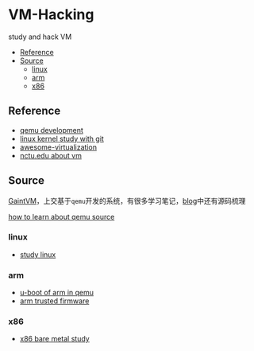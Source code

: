 # VM-Hacking
study and hack VM

* [Reference](#reference)
* [Source](#source)
   * [linux](#linux)
   * [arm](#arm)
   * [x86](#x86)


## Reference
- [qemu development](https://wiki.qemu.org/Documentation/GettingStartedDevelopers)
- [linux kernel study with git](https://github.com/cirosantilli/linux-kernel-module-cheat)
- [awesome-virtualization](https://github.com/Wenzel/awesome-virtualization)
- [nctu.edu about vm](https://people.cs.nctu.edu.tw/~chenwj/dokuwiki/doku.php#%E8%99%9B%E6%93%AC%E6%A9%9F%E5%99%A8)


## Source
[GaintVM](https://github.com/GiantVM/homepage)，上交基于`qemu`开发的系统，有很多学习笔记，[blog](https://www.binss.me/blog/qemu-note-of-qemu-object-model/)中还有源码梳理

[how to learn about qemu source](https://stackoverflow.com/questions/155109/whats-a-good-source-to-learn-about-qemu)

### linux
- [study linux](https://github.com/cirosantilli/linux-cheat)

### arm
- [u-boot of arm in qemu](https://github.com/u-boot/u-boot/blob/master/doc/README.qemu-arm)
- [arm trusted firmware](https://github.com/ARM-software/arm-trusted-firmware)

### x86
- [x86 bare metal study](https://github.com/cirosantilli/x86-bare-metal-examples)
